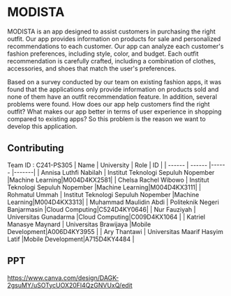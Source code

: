 # MODISTA 
MODISTA is an app designed to assist customers in purchasing the right outfit. Our app provides information on products for sale and personalized recommendations to each customer. Our app can analyze each customer's fashion preferences, including style, color, and budget. Each outfit recommendation is carefully crafted, including a combination of clothes, accessories, and shoes that match the user's preferences. 

Based on a survey conducted by our team on existing fashion apps, it was found that the applications only provide information on products sold and none of them have an outfit recommendation feature. In addition, several problems were found. How does our app help customers find the right outfit? What makes our app better in terms of user experience in shopping compared to existing apps? So this problem is the reason we want to develop this application.

## Contributing
Team ID : C241-PS305
| Name | University | Role | ID |
| ------ | ------ |------ |-------|
| Annisa Luthfi Nabilah | Institut Teknologi Sepuluh Nopember |Machine Learning|M004D4KX2581|
| Chelsa Rachel Wibowo | Institut Teknologi Sepuluh Nopember |Machine Learning|M004D4KX3111|
| Rohmatul Ummah | Institut Teknologi Sepuluh Nopember |Machine Learning|M004D4KX3313|
| Muhammad Maulidin Abdi | Politeknik Negeri Banjarmasin |Cloud Computing|C524D4KY0646|
| Nur Fauziyah | Universitas Gunadarma |Cloud Computing|C009D4KX1064 |
| Katriel Manasye Maynard | Universitas Brawijaya |Mobile Development|A006D4KY3955 |
| Ary Thantawi | Universitas Maarif Hasyim Latif |Mobile Development|A715D4KY4484 |

## PPT
https://www.canva.com/design/DAGK-2gsuMY/uSOTycUOX20Fl4QzGNVUxQ/edit


